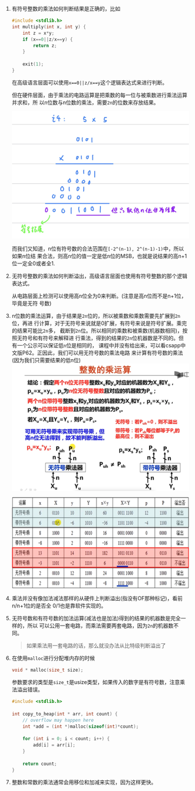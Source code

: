 1. 有符号整数的乘法如何判断结果是正确的，比如
   
   ```c
   #include <stdlib.h>
   int multiply(int x, int y) {
       int z = x*y;
       if (x==0||z/x==y) {
           return z;
       }

       exit(1);
   }
   ```

   在高级语言层面可以使用`x==0||z/x==y`这个逻辑表达式来进行判断。


   但在硬件层面，由于乘法的电路运算是把乘数的每一位与被乘数进行乘法运算并求和，所
   以n位数与n位数的乘法，需要`2n`的位数来存放结果。

   ![illustration](https://github.com/SteveLauC/pic/blob/main/IMG_1622.jpg)

   而我们又知道，n位有符号数的合法范围在`[-2^(n-1), 2^(n-1)-1)`中，所以如果n位结
   果合法，则高n位的值一定是低n位的MSB，也就是说结果的高n+1位一定全0或者全1.


2. 无符号整数的乘法如何判断溢出，高级语言层面也使用有符号整数的那个逻辑表达式。

   从电路层面上检测可以使用高n位全为0来判断。(注意是高n位而不是n+1位，毕竟是无符
   号数)
   

3. n位数的乘法运算，由于结果是`2n`位的，所以被乘数和乘数需要先扩展到`2n`位，再进
   行计算，对于无符号来说就是0扩展，有符号来说是符号扩展。乘完的结果可能比`2n`多，
   截断到`2n`位。所以相同的乘数和被乘数(机器数相同)，按照无符号和有符号来解释进
   行乘法，得到的结果的`2n`位机器数是不同的。但有一个公示可以保证低`n`位是相同的，
   课程中并没有给出来，可以看csapp中文版P62。正因此，我们可以用无符号数的乘法电路
   来计算有符号数的乘法(因为我们只需要结果的低n位)
   ![ppt](https://github.com/SteveLauC/pic/blob/main/Screen%20Shot%202022-03-25%20at%2010.29.12%20AM.png)

   ![ppt](https://github.com/SteveLauC/pic/blob/main/Screen%20Shot%202022-03-26%20at%2010.35.46%20AM.png)


4. 乘法并没有像加法减法那样的从硬件上判断溢出(指没有OF那种标记)，看前n/n+1位的是否全
   0/1也是靠软件实现的。

5. 无符号数和有符号数的加法运算(减法也是加法)得到的结果的机器数是完全一样的，所以
   可以公用一套电路，而乘法需要两套电路，因为`2n`的机器数不同。

   > 如果乘法用一套电路的话，那么就没办法从比特级判断溢出了

6. 在使用`malloc`进行分配堆内存的时候

   ```c
   void * malloc(size_t size);
   ``` 

   参数要求的类型是`size_t`是usize类型，如果传入的数字是有符号数，注意乘法溢出错误。

   ```c
   #include <stdlib.h>

   int copy_to_heap(int * arr, int count) {
       // overflow may happen here
       int *add = (int *)malloc(sizeof(int)*count);

       for (int i = 0; i < count; i++) {
           add[i] = arr[i];
       }

       return count;
   }
   ```

7. 整数和常数的乘法通常会用移位和加减来实现，因为这样更快。
